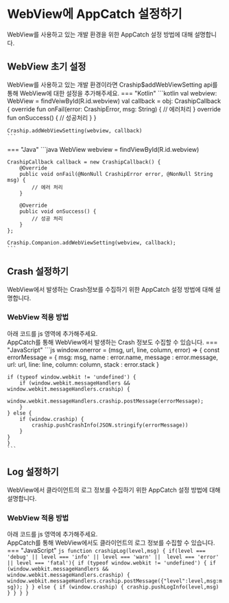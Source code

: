 # WebView에 AppCatch 설정하기
WebView를 사용하고 있는 개발 환경을 위한 AppCatch 설정 방법에 대해 설명합니다.

## WebView 초기 설정
WebView를 사용하고 있는 개발 환경이라면 Craship$addWebViewSetting api를 통해 WebView에 대한 설정을 추가해주세요.
=== "Kotlin"
    ```kotlin
    val webview: WebView = findVeiwById(R.id.webview)
    val callback = obj: CrashipCallback {
        override fun onFail(error: CrashipError, msg: String) {
            // 에러처리
        }
        override fun onSuccess() {
            // 성공처리
        }
    }

    Craship.addWebViewSetting(webview, callback)
    ```
=== "Java"
    ```java
    WebView webview = findViewById<WebView>(R.id.webview)

    CrashipCallback callback = new CrashipCallback() {
        @Override
        public void onFail(@NonNull CrashipError error, @NonNull String msg) {
            // 에러 처리
        }

        @Override
        public void onSuccess() {
            // 성공 처리
        }
    };

    Craship.Companion.addWebViewSetting(webview, callback);
    ```
## Crash 설정하기
WebView에서 발생하는 Crash정보를 수집하기 위한 AppCatch 설정 방법에 대해 설명합니다.

### WebView 적용 방법
아래 코드를 js 영역에 추가해주세요. </br>
AppCatch를 통해 WebView에서 발생하는 Crash 정보도 수집할 수 있습니다.
=== "JavaScript"
    ```js
    window.onerror = (msg, url, line, column, error) => {
    const errorMessage = {
        msg: msg,
	    name : error.name,
	    message : error.message,
        url: url,
        line: line,
        column: column,
	    stack : error.stack
    }

    if (typeof window.webkit != 'undefined') {
	    if (window.webkit.messageHandlers && window.webkit.messageHandlers.craship) {
		    window.webkit.messageHandlers.craship.postMessage(errorMessage);
	    }
    } else {
	    if (window.craship) {
		    craship.pushCrashInfo(JSON.stringify(errorMessage))
	    }
    }
    }
    ```

## Log 설정하기
WebView에서 클라이언트의 로그 정보를 수집하기 위한 AppCatch 설정 방법에 대해 설명합니다.

### WebView 적용 방법
아래 코드를 js 영역에 추가해주세요. </br>
AppCatch를 통해 WebView에서도 클라이언트의 로그 정보를 수집할 수 있습니다.
=== "JavaScript"
    ```js
    function crashipLog(level,msg) {
	    if(level === 'debug' || level === 'info' || level === 'warn' ||  level === 'error' || level === 'fatal'){
	        if (typeof window.webkit != 'undefined') {
		        if (window.webkit.messageHandlers && window.webkit.messageHandlers.craship) {
			        window.webkit.messageHandlers.craship.postMessage({"level":level,msg:msg});
		        }
		    } else {
		        if (window.craship) {
			        craship.pushLogInfo(level,msg)
		        }
	        }
	    }
    }
    ```